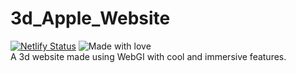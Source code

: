 # 3d_Apple_Website
[![Netlify Status](https://api.netlify.com/api/v1/badges/60d9fbce-1528-43f7-8dff-7ec066f42df1/deploy-status)](https://app.netlify.com/sites/3d-website-mayur-1/deploys)
<img src="https://madewithlove.now.sh/in?heart=true&colorA=%23df96cb&colorB=%23ff00ae&template=plastic" alt="Made with love">
<br>
A 3d website made using WebGI with cool and immersive features. 
<br>

